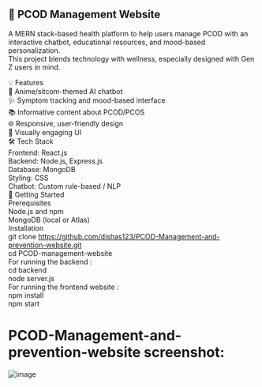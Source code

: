 
## 🌸 PCOD Management Website <br>
A MERN stack-based health platform to help users manage PCOD with an interactive chatbot, educational resources, and mood-based personalization. <br>
This project blends technology with wellness, especially designed with Gen Z users in mind.<br>

💡 Features<br>
🧠 Anime/sitcom-themed AI chatbot<br>
🩺 Symptom tracking and mood-based interface<br>
📚 Informative content about PCOD/PCOS<br>
🌐 Responsive, user-friendly design<br>
🎨 Visually engaging UI<br>
🛠 Tech Stack<br>
Frontend: React.js<br>
Backend: Node.js, Express.js<br>
Database: MongoDB<br>
Styling: CSS<br>
Chatbot: Custom rule-based / NLP<br>
🚀 Getting Started<br>
Prerequisites<br>
Node.js and npm<br>
MongoDB (local or Atlas)<br>
Installation<br>
git clone https://github.com/dishas123/PCOD-Management-and-prevention-website.git <br>
cd PCOD-management-website<br>
For running the backend :<br>
cd backend<br>
node server.js<br>
For running the frontend website :<br>
npm install<br>
npm start<br>

# PCOD-Management-and-prevention-website screenshot:
![image](https://github.com/user-attachments/assets/6328129c-5977-465a-9592-48b97a9c5995)


